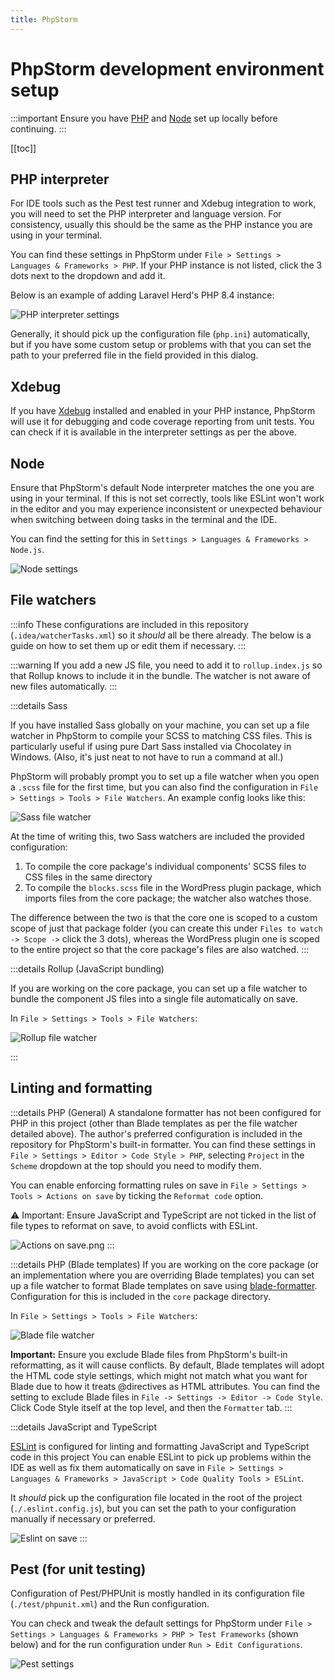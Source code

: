 ```yaml
---
title: PhpStorm
---
```


# PhpStorm development environment setup

:::important
Ensure you have [PHP](./php.md) and [Node](./node.md) set up locally before continuing.
:::

[[toc]]

## PHP interpreter

For IDE tools such as the Pest test runner and Xdebug integration to work, you will need to set the PHP interpreter and language version. For consistency, usually this should be the same as the PHP instance you are using in your terminal.

You can find these settings in PhpStorm under `File > Settings > Languages & Frameworks > PHP`. If your PHP instance is not listed, click the 3 dots next to the dropdown and add it.

Below is an example of adding Laravel Herd's PHP 8.4 instance:

![PHP interpreter settings](/phpstorm-php.png)

Generally, it should pick up the configuration file (`php.ini`) automatically, but if you have some custom setup or problems with that you can set the path to your preferred file in the field provided in this dialog.

## Xdebug

If you have [Xdebug](https://xdebug.org/) installed and enabled in your PHP instance, PhpStorm will use it for debugging and code coverage reporting from unit tests. You can check if it is available in the interpreter settings as per the above.

## Node

Ensure that PhpStorm's default Node interpreter matches the one you are using in your terminal. If this is not set correctly, tools like ESLint won't work in the editor and you may experience inconsistent or unexpected behaviour when switching between doing tasks in the terminal and the IDE.

You can find the setting for this in `Settings > Languages & Frameworks > Node.js`.

![Node settings](/phpstorm-node.png)

## File watchers

:::info
These configurations are included in this repository (`.idea/watcherTasks.xml`) so it _should_ all be there already. The below is a guide on how to set them up or edit them if necessary.
:::

:::warning
If you add a new JS file, you need to add it to `rollup.index.js` so that Rollup knows to include it in the bundle. The watcher is not aware of new files automatically.
:::

:::details Sass

If you have installed Sass globally on your machine, you can set up a file watcher in PhpStorm to compile your SCSS to
matching CSS files. This is particularly useful if using pure Dart Sass installed via Chocolatey in Windows. (Also, it's
just neat to not have to run a command at all.)

PhpStorm will probably prompt you to set up a file watcher when you open a `.scss` file for the first time, but you can
also find the configuration in `File > Settings > Tools > File Watchers`. An example config looks like this:

![Sass file watcher](/phpstorm-scss-filewatcher.png)

At the time of writing this, two Sass watchers are included the provided configuration:

1. To compile the core package's individual components' SCSS files to CSS files in the same directory
2. To compile the `blocks.scss` file in the WordPress plugin package, which imports files from the core package; the
   watcher also watches those.

The difference between the two is that the core one is scoped to a custom scope of just that package folder (you can
create this under `Files to watch -> Scope ->` click the 3 dots), whereas the WordPress plugin one is scoped to the
entire project so that the core package's files are also watched.
:::

:::details Rollup (JavaScript bundling)

If you are working on the core package, you can set up a file watcher to bundle the component JS files into a single file automatically on save.

In `File > Settings > Tools > File Watchers`:

![Rollup file watcher](/phpstorm-rollup-filewatcher.png)

:::

## Linting and formatting

:::details PHP (General)
A standalone formatter has not been configured for PHP in this project (other than Blade templates as per the file watcher detailed above). The author's preferred configuration is included in the repository for PhpStorm's built-in formatter. You can find these settings in `File > Settings > Editor > Code Style > PHP`, selecting `Project` in the `Scheme` dropdown at the top should you need to modify them.

You can enable enforcing formatting rules on save in `File > Settings > Tools > Actions on save` by ticking the `Reformat code` option.

:warning: Important: Ensure JavaScript and TypeScript are not ticked in the list of file types to reformat on save, to avoid conflicts with ESLint.

![Actions on save.png](/phpstorm-save.png)
:::

:::details PHP (Blade templates)
If you are working on the core package (or an implementation where you are overriding Blade templates) you can set up a file watcher to format Blade templates on save using [blade-formatter](https://github.com/shufo/blade-formatter). Configuration for this is included in the `core` package directory.

In `File > Settings > Tools > File Watchers`:

![Blade file watcher](/phpstorm-blade-filewatcher.png)

**Important:** Ensure you exclude Blade files from PhpStorm's built-in reformatting, as it will cause conflicts. By default, Blade templates will adopt the HTML code style settings, which might not match what you want for Blade due to how it treats @directives as HTML attributes. You can find the setting to exclude Blade files in `File -> Settings -> Editor -> Code Style`. Click Code Style itself at the top level, and then the `Formatter` tab.
:::

:::details JavaScript and TypeScript

[ESLint](https://eslint.org/) is configured for linting and formatting JavaScript and TypeScript code in this project You can enable ESLint to pick up problems within the IDE as well as fix them automatically on save in `File > Settings > Languages & Frameworks > JavaScript > Code Quality Tools > ESLint`.

It _should_ pick up the configuration file located in the root of the project (`./.eslint.config.js`), but you can set the path to your configuration manually if necessary or preferred.

![Eslint on save](/phpstorm-eslint.png)
:::

## Pest (for unit testing)

Configuration of Pest/PHPUnit is mostly handled in its configuration file (`./test/phpunit.xml`) and the Run configuration.

You can check and tweak the default settings for PhpStorm under `File > Settings > Languages & Frameworks > PHP > Test Frameworks` (shown below) and for the run configuration under `Run > Edit Configurations`.

![Pest settings](/phpstorm-pest.png)
